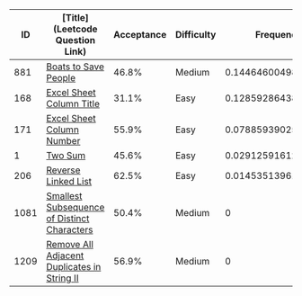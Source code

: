 |ID|[Title](Leetcode Question Link)|Acceptance|Difficulty|Frequency|
|----|-----|----|---|---|
|881|[Boats to Save People]( https://leetcode.com/problems/boats-to-save-people)|46.8%|Medium|0.14464600498431196|
|168|[Excel Sheet Column Title]( https://leetcode.com/problems/excel-sheet-column-title)|31.1%|Easy|0.12859286438561013|
|171|[Excel Sheet Column Number]( https://leetcode.com/problems/excel-sheet-column-number)|55.9%|Easy|0.07885939025485048|
|1|[Two Sum]( https://leetcode.com/problems/two-sum)|45.6%|Easy|0.02912591612409083|
|206|[Reverse Linked List]( https://leetcode.com/problems/reverse-linked-list)|62.5%|Easy|0.01453513961911317|
|1081|[Smallest Subsequence of Distinct Characters]( https://leetcode.com/problems/smallest-subsequence-of-distinct-characters)|50.4%|Medium|0|
|1209|[Remove All Adjacent Duplicates in String II]( https://leetcode.com/problems/remove-all-adjacent-duplicates-in-string-ii)|56.9%|Medium|0|
